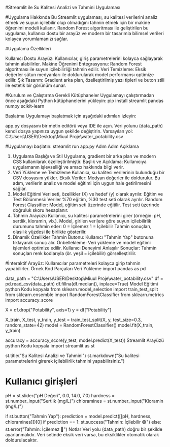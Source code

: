 #Streamlit ile Su Kalitesi Analizi ve Tahmini Uygulaması

#Uygulama Hakkında
Bu Streamlit uygulaması, su kalitesi verilerini analiz etmek ve suyun içilebilir olup olmadığını tahmin etmek için bir makine öğrenimi modeli kullanır. Random Forest algoritması ile geliştirilen bu uygulama, kullanıcı dostu bir arayüz ve modern bir tasarımla bilimsel verileri kolayca yorumlamanızı sağlar.

#Uygulama Özellikleri

Kullanıcı Dostu Arayüz:
Kullanıcılar, giriş parametrelerini kolayca sağlayarak tahmin alabilirler.
Makine Öğrenimi Entegrasyonu:
Random Forest algoritması ile suyun içilebilirliği tahmin edilir.
Veri Temizleme:
Eksik değerler sütun medyanları ile doldurularak model performansı optimize edilir.
Şık Tasarım:
Gradient arka plan, özelleştirilmiş yazı tipleri ve buton stili ile estetik bir görünüm sunar.

#Kurulum ve Çalıştırma
Gerekli Kütüphaneler
Uygulamayı çalıştırmadan önce aşağıdaki Python kütüphanelerini yükleyin:
pip install streamlit pandas numpy scikit-learn

Başlatma
Uygulamayı başlatmak için aşağıdaki adımları izleyin:

app.py dosyasını bir metin editörü veya IDE ile açın.
Veri yolunu (data_path) kendi dosya yapınıza uygun şekilde değiştirin. Varsayılan yol:
C:\Users\USER\Desktop\Miuul Proje\water_potability.csv


#Uygulamayı başlatın:
streamlit run app.py
Adım Adım Açıklama
1. Uygulama Başlığı ve Stil
Uygulama, gradient bir arka plan ve modern CSS kullanılarak özelleştirilmiştir.
Başlık ve Açıklama: Kullanıcıya uygulamanın işlevselliği ve amacı hakkında bilgi verir.
2. Veri Yükleme ve Temizleme
Kullanıcı, su kalitesi verilerinin bulunduğu bir CSV dosyasını yükler.
Eksik Veriler: Medyan değerler ile doldurulur.
Bu adım, verilerin analiz ve model eğitimi için uygun hale getirilmesini sağlar.
3. Model Eğitimi
Veri seti, özellikler (X) ve hedef (y) olarak ayrılır.
Eğitim ve Test Bölünmesi: Veriler %70 eğitim, %30 test seti olarak ayrılır.
Random Forest Classifier:
Model, eğitim seti üzerinde eğitilir.
Test seti üzerinde doğruluk skoru hesaplanır.
4. Tahmin Arayüzü
Kullanıcı, su kalitesi parametrelerini girer (örneğin: pH, sertlik, kloramin, vb.).
Model, girilen verilere göre suyun içilebilirlik durumunu tahmin eder:
0 = İçilemez
1 = İçilebilir
Tahmin sonuçları, olasılık yüzdesi ile birlikte gösterilir.
5. Dinamik Özellikler
Tahmin Butonu: Kullanıcı "Tahmin Yap" butonuna tıklayarak sonuç alır.
Önbellekleme: Veri yükleme ve model eğitimi işlemleri optimize edilir.
Kullanıcı Deneyimi
Anlaşılır Sonuçlar:
Tahmin sonuçları renk kodlarıyla (ör. yeşil = içilebilir) görselleştirilir.

#İnteraktif Arayüz:
Kullanıcılar parametreleri kolayca girip tahmin yapabilirler.
Örnek Kod Parçaları
Veri Yükleme
import pandas as pd

data_path = "C:\\Users\\USER\\Desktop\\Miuul Proje\\water_potability.csv"
df = pd.read_csv(data_path)
df.fillna(df.median(), inplace=True)
Model Eğitimi
python
Kodu kopyala
from sklearn.model_selection import train_test_split
from sklearn.ensemble import RandomForestClassifier
from sklearn.metrics import accuracy_score

X = df.drop("Potability", axis=1)
y = df["Potability"]

X_train, X_test, y_train, y_test = train_test_split(X, y, test_size=0.3, random_state=42)
model = RandomForestClassifier()
model.fit(X_train, y_train)

accuracy = accuracy_score(y_test, model.predict(X_test))
Streamlit Arayüzü
python
Kodu kopyala
import streamlit as st

st.title("Su Kalitesi Analizi ve Tahmini")
st.markdown("Su kalitesi parametrelerini girerek içilebilirlik tahmini yapabilirsiniz.")

# Kullanıcı girişleri
pH = st.slider("pH Değeri", 0.0, 14.0, 7.0)
hardness = st.number_input("Sertlik (mg/L)")
chloramines = st.number_input("Kloramin (mg/L)")

if st.button("Tahmin Yap"):
    prediction = model.predict([[pH, hardness, chloramines]])[0]
    if prediction == 1:
        st.success("Tahmin: İçilebilir 🟢")
    else:
        st.error("Tahmin: İçilemez 🔴")
Notlar
Veri yolu (data_path) doğru bir şekilde ayarlanmalıdır.
Veri setinde eksik veri varsa, bu eksiklikler otomatik olarak doldurulacaktır.






